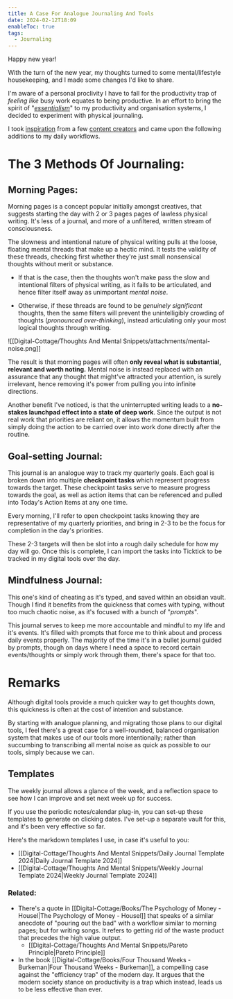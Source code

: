 ```yaml
---
title: A Case For Analogue Journaling And Tools
date: 2024-02-12T18:09
enableToc: true
tags:
  - Journaling
---
```

Happy new year! 

With the turn of the new year, my thoughts turned to some mental/lifestyle housekeeping, and I made some changes I'd like to share. 

I'm aware of a personal proclivity I have to fall for the productivity trap of *feeling* *like* busy work equates to being productive. In an effort to bring the spirit of "*[essentialism](https://www.youtube.com/watch?v=eDBYci4Vy2k)*" to my productivity and organisation systems, I decided to experiment with physical journaling. 

I took [inspiration](https://www.youtube.com/watch?v=inPnvN6PyLg) from a few [content creators](https://www.youtube.com/watch?v=E8vwGLMTx5I) and came upon the following additions to my daily workflows. 
# The 3 Methods Of Journaling: 
## Morning Pages:

Morning pages is a concept popular initially amongst creatives, that suggests starting the day with 2 or 3 pages pages of lawless physical writing. It's less of a journal, and more of a unfiltered, written stream of consciousness. 

The slowness and intentional nature of physical writing pulls at the loose, floating mental threads that make up a hectic mind. It tests the validity of these threads, checking first whether they're just small nonsensical thoughts without merit or substance.

- If that is the case, then the thoughts won't make pass the slow and intentional filters of physical writing, as it fails to be articulated, and hence filter itself away as unimportant *mental noise*. 

- Otherwise, if these threads are found to be *genuinely significant* thoughts, then the same filters will  prevent the unintelligibly crowding of thoughts (*pronounced over-thinking*), instead articulating only your most logical thoughts through writing. 

![[Digital-Cottage/Thoughts And Mental Snippets/attachments/mental-noise.png]]

The result is that morning pages will often **only reveal what is substantial, relevant and worth noting.** Mental noise is instead replaced with an assurance that any thought that might've attracted your attention, is surely irrelevant, hence removing it's power from pulling you into infinite directions. 

Another benefit I've noticed, is that the uninterrupted writing leads to a **no-stakes launchpad effect into a state of deep work**. Since the output is not real work that priorities are reliant on, it allows the momentum built from simply doing the action to be carried over into work done directly after the routine. 

## Goal-setting Journal: 
This journal is an analogue way to track my quarterly goals. Each goal is broken down into multiple **checkpoint tasks** which represent progress towards the target. These checkpoint tasks serve to measure progress towards the goal, as well as action items that can be referenced and pulled into Today's Action Items at any one time. 

Every morning, I'll refer to open checkpoint tasks knowing they are representative of my quarterly priorities, and bring in 2-3 to be the focus for completion in the day's priorities. 

These 2-3 targets will then be slot into a rough daily schedule for how my day will go. Once this is complete, I can import the tasks into Ticktick to be tracked in my digital tools over the day. 

## Mindfulness Journal: 
This one's kind of cheating as it's typed, and saved within an obsidian vault. Though I find it benefits from the quickness that comes with typing, without too much chaotic noise, as it's focused with a bunch of "*prompts*". 

This journal serves to keep me more accountable and mindful to my life and it's events. It's filled with prompts that force me to think about and process daily events properly. The majority of the time it's in a bullet journal guided by prompts, though on days where I need a space to record certain events/thoughts or simply work through them, there's space for that too. 

# Remarks
Although digital tools provide a much quicker way to get thoughts down, this quickness is often at the cost of intention and substance.

By starting with analogue planning, and migrating those plans to our digital tools, I feel there's a great case for a well-rounded, balanced organisation system that makes use of our tools more intentionally; rather than succumbing to transcribing all mental noise as quick as possible to our tools, simply because we can.  

## Templates
The weekly journal allows a glance of the week, and a reflection space to see how I can improve and set next week up for success. 

If you use the periodic notes/calendar plug-in, you can set-up these templates to generate on clicking dates. I've set-up a separate vault for this, and it's been very effective so far. 

Here's the markdown templates I use,  in case it's useful to you:
- [[Digital-Cottage/Thoughts And Mental Snippets/Daily Journal Template 2024|Daily Journal Template 2024]]
- [[Digital-Cottage/Thoughts And Mental Snippets/Weekly Journal Template 2024|Weekly Journal Template 2024]]

### Related: 
- There's a quote in [[Digital-Cottage/Books/The Psychology of Money - Housel|The Psychology of Money - Housel]] that speaks of a similar anecdote of "pouring out the bad" with a workflow similar to morning pages; but for writing songs. It refers to getting rid of the waste product that precedes the high value output. 
	- [[Digital-Cottage/Thoughts And Mental Snippets/Pareto Principle|Pareto Principle]] 
- In the book [[Digital-Cottage/Books/Four Thousand Weeks - Burkeman|Four Thousand Weeks - Burkeman]], a compelling case against the "efficiency trap" of the modern day. It argues that the modern society stance on productivity is a trap which instead, leads us to be less effective than ever. 


